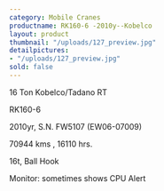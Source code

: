 ```yaml
---
category: Mobile Cranes
productname: RK160-6 -2010y--Kobelco
layout: product
thumbnail: "/uploads/127_preview.jpg"
detailpictures:
- "/uploads/127_preview.jpg"
sold: false
---
```


16 Ton Kobelco/Tadano RT

RK160-6&nbsp;

2010yr, S.N. FW5107 (EW06-07009)&nbsp;

70944 kms , 16110&nbsp;hrs.

16t,&nbsp;Ball Hook

Monitor: sometimes shows CPU Alert



